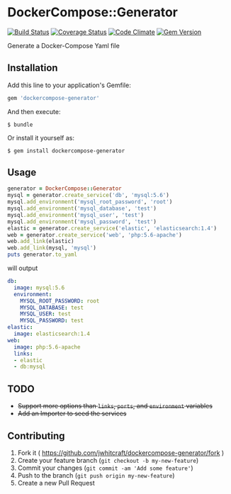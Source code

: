 # DockerCompose::Generator

[![Build Status](https://travis-ci.org/jwhitcraft/dockercompose-generator.svg?branch=master)](https://travis-ci.org/jwhitcraft/dockercompose-generator) [![Coverage Status](https://coveralls.io/repos/jwhitcraft/dockercompose-generator/badge.svg?branch=master&service=github)](https://coveralls.io/github/jwhitcraft/dockercompose-generator?branch=master) [![Code Climate](https://codeclimate.com/github/jwhitcraft/dockercompose-generator/badges/gpa.svg)](https://codeclimate.com/github/jwhitcraft/dockercompose-generator) [![Gem Version](https://badge.fury.io/rb/dockercompose-generator.svg)](http://badge.fury.io/rb/dockercompose-generator)

Generate a Docker-Compose Yaml file 

## Installation

Add this line to your application's Gemfile:

```ruby
gem 'dockercompose-generator'
```

And then execute:

    $ bundle

Or install it yourself as:

    $ gem install dockercompose-generator

## Usage

```ruby
generator = DockerCompose::Generator
mysql = generator.create_service('db', 'mysql:5.6')
mysql.add_environment('mysql_root_password', 'root')
mysql.add_environment('mysql_database', 'test')
mysql.add_environment('mysql_user', 'test')
mysql.add_environment('mysql_password', 'test')
elastic = generator.create_service('elastic', 'elasticsearch:1.4')
web = generator.create_service('web', 'php:5.6-apache')
web.add_link(elastic)
web.add_link(mysql, 'mysql')
puts generator.to_yaml
```

will output

```yaml
db:
  image: mysql:5.6
  environment:
    MYSQL_ROOT_PASSWORD: root
    MYSQL_DATABASE: test
    MYSQL_USER: test
    MYSQL_PASSWORD: test
elastic:
  image: elasticsearch:1.4
web:
  image: php:5.6-apache
  links:
  - elastic
  - db:mysql
```

## TODO

- ~~Support more options than `links`, `ports`, and `environment` variables~~
- ~~Add an Importer to seed the services~~

## Contributing

1. Fork it ( https://github.com/jwhitcraft/dockercompose-generator/fork )
2. Create your feature branch (`git checkout -b my-new-feature`)
3. Commit your changes (`git commit -am 'Add some feature'`)
4. Push to the branch (`git push origin my-new-feature`)
5. Create a new Pull Request
